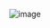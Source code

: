 ![image](https://user-images.githubusercontent.com/77496081/145528581-dbcf68a9-c1b5-4367-a8ff-9ebac76eb3ef.png)
